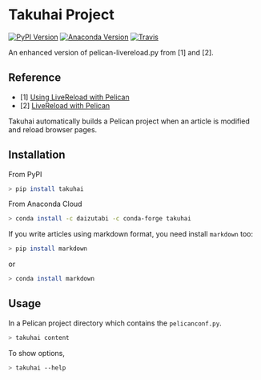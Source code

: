 # Takuhai Project

[![PyPI Version][pypi-v-image]][pypi-v-link]
[![Anaconda Version][anaconda-v-image]][anaconda-v-link]
[![Travis][travis-image]][travis-link]

[pypi-v-image]: https://img.shields.io/pypi/v/takuhai.png
[pypi-v-link]: https://pypi.python.org/pypi/takuhai
[anaconda-v-image]: https://anaconda.org/daizutabi/takuhai/badges/version.svg
[anaconda-v-link]: https://anaconda.org/daizutabi/takuhai
[travis-image]: https://img.shields.io/travis/daizutabi/takuhai.svg?style=flat-square&label=Travis+CI
[travis-link]: https://travis-ci.org/daizutabi/takuhai

An enhanced version of pelican-livereload.py from [1] and [2].

Reference
---------
+ [1] [Using LiveReload with Pelican](https://merlijn.vandeen.nl/2015/pelican-livereload.html)
+ [2] [LiveReload with Pelican](http://tech.agilitynerd.com/livereload-with-pelican.html)


Takuhai automatically builds a Pelican project when an article
is modified and reload browser pages.


Installation
------------

From PyPI

```bash
> pip install takuhai
```


From Anaconda Cloud

```bash
> conda install -c daizutabi -c conda-forge takuhai
```

If you write articles using markdown format, you need install `markdown` too:


```bash
> pip install markdown
```
or

```bash
> conda install markdown
```


Usage
-----

In a Pelican project directory which contains the `pelicanconf.py`.

```bash
> takuhai content
```

To show options,


```bash
> takuhai --help
```
